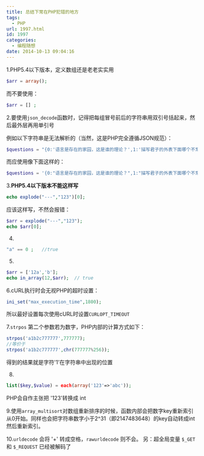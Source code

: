 ```yaml
---
title: 总结下常在PHP犯错的地方
tags:
  - PHP
url: 1997.html
id: 1997
categories:
  - 编程随想
date: 2014-10-13 09:04:16
---
```


1.PHP5.4以下版本，定义数组还是老老实实用
```php
$arr = array();
```
而不要使用：
```php
$arr = [] ;
```
2.要使用`json_decode`函数时，记得把每组冒号前后的字符串用双引号括起来，然后最外层再用单引号

例如以下字符串是无法解析的（当然，这是PHP完全遵循JSON规范）：
```php
$questions = "{0:'语言是存在的家园，这是谁的理论？',1:'描写君子的外表下面哪个不常见？',2:'君王要想使人信服须具备'}";
```
而应使用像下面这样的：
```php
$questions = '{0:"语言是存在的家园，这是谁的理论？",1:"描写君子的外表下面哪个不常见？",2:"君王要想使人信服须具备"}';
```
3.**PHP5.4以下版本不能这样写**
```php
echo explode("---","123")[0];
```
应该这样写，不然会报错：
```php
$arr = explode("---","123");
echo $arr[0];
```
4.
```php
"a" == 0 ;   //true
```
5.
```php
$arr = ['12a','b'];
echo in_array(12,$arr);  // true
```

6.cURL执行时会无视PHP的超时设置：
```php
ini_set("max_execution_time",1800);
```
所以最好设置每次使用cURL时设置`CURLOPT_TIMEOUT`

7.`strpos` 第二个参数若为数字，PHP内部的计算方式如下：
```php
strpos('a1b2c777777',777777);
//等价于
strpos('a1b2c777777',chr(777777%256));
```

得到的结果就是字符'1'在字符串中出现的位置

8. 
```php
list($key,$value) = each(array('123'=>'abc'));
```
PHP会自作主张把 '123'转换成 int

9.使用`array_multisort`对数组重新排序的时候，函数内部会把数字key重新索引从0开始。同样也会把字符串数字小于2^31（即2147483648）的key自动转成int然后重新索引。

10.`urldecode` 会将 '+' 转成空格，`rawurldecode` 则不会。 另：超全局变量 `$_GET` 和 `$_REQUEST` 已经被解码了
